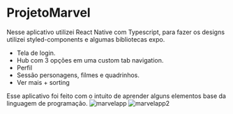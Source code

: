 ﻿# ProjetoMarvel

  Nesse aplicativo utilizei React Native com Typescript, para fazer os designs utilizei styled-components e algumas bibliotecas expo.

* Tela de login.
* Hub com 3 opções em uma custom tab navigation.
* Perfil
* Sessão personagens, filmes e quadrinhos.
* Ver mais + sorting

Esse aplicativo foi feito com o intuito de aprender alguns elementos base da linguagem de programação. 
![marvelapp](https://user-images.githubusercontent.com/115902268/216216768-9255159f-ec4a-40e8-83b3-731a0dfb39a6.png)
![marvelapp2](https://user-images.githubusercontent.com/115902268/216217110-fe60969e-280e-47f4-99c4-c873fe02eeb8.png)

